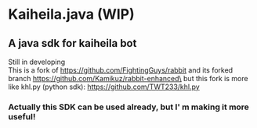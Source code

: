 # Kaiheila.java (WIP)
## A java sdk for kaiheila bot

Still in developing\
This is a fork of https://github.com/FightingGuys/rabbit and its forked branch https://github.com/Kamikuz/rabbit-enhanced\
but this fork is more like khl.py (python sdk): https://github.com/TWT233/khl.py


### Actually this SDK can be used already, but I' m making it more useful!